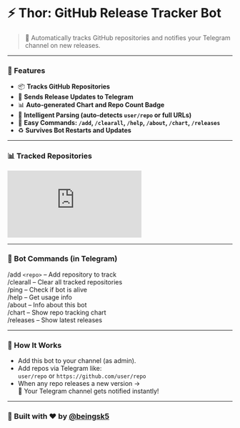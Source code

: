 # ⚡ Thor: GitHub Release Tracker Bot

> 🔔 Automatically tracks GitHub repositories and notifies your Telegram channel on new releases.

---

### 🌟 Features

- 📦 **Tracks GitHub Repositories**
- 📢 **Sends Release Updates to Telegram**
- 📊 **Auto-generated Chart and Repo Count Badge**
- 🧠 **Intelligent Parsing (auto-detects `user/repo` or full URLs)**
- 🔧 **Easy Commands: `/add`, `/clearall`, `/help`, `/about`, `/chart`, `/releases`**
- ♻️ **Survives Bot Restarts and Updates**

---

### 📊 Tracked Repositories
![Tracked repos](https://img.shields.io/endpoint?url=https://raw.githubusercontent.com/<GITHUB_OWNER>/<GITHUB_REPO>/main/badge/tracked-count.json)

---

### 🔧 Bot Commands (in Telegram)
/add `<repo>` – Add repository to track  
/clearall – Clear all tracked repositories  
/ping – Check if bot is alive  
/help – Get usage info  
/about – Info about this bot  
/chart – Show repo tracking chart  
/releases – Show latest releases

---

### 🚀 How It Works
- Add this bot to your channel (as admin).
- Add repos via Telegram like:  
  `user/repo` or `https://github.com/user/repo`
- When any repo releases a new version →  
  🔔 Your Telegram channel gets notified instantly!

---

### 🤖 Built with ❤️ by [@beingsk5](https://github.com/beingsk5)
